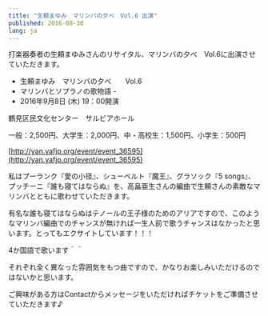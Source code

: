 ```yaml
---
title: "生頼まゆみ　マリンバの夕べ　Vol.6 出演"
published: 2016-08-30
lang: ja
---
```



打楽器奏者の生頼まゆみさんのリサイタル、マリンバの夕べ　Vol.6に出演させていただきます。


- 生頼まゆみ　マリンバの夕べ　　Vol.6
- マリンバとソプラノの歌物語 - 
- 2016年9月8日 (木) 19：00開演

鶴見区民文化センター　サルビアホール

一般：2,500円、大学生：2,000円、中・高校生：1,500円、小学生：500円


[http://yan.yafjp.org/event/event_36595](http://yan.yafjp.org/event/event_36595)


私はプーランク『愛の小径』、シューベルト『魔王』、グラソック『5 songs』、プッチーニ『誰も寝てはならぬ』を、高畠亜生さんの編曲で生頼さんの素敵なマリンバとともに歌わせていただきます。

有名な誰も寝てはならぬはテノールの王子様のためのアリアですので、このようなマリンバ編曲でのチャンスが無ければ一生人前で歌うチャンスはなかったと思います。とってもエクサイトしています！！！


4か国語で歌います＾＾

それぞれ全く異なった雰囲気をもつ曲ですので、かなりお楽しみいただけるのではないかと思います。


ご興味がある方はContactからメッセージをいただければチケットをご準備させていただきます♪


